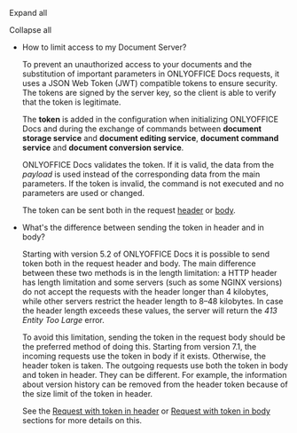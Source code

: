 Expand all

Collapse all

* How to limit access to my Document Server?

  To prevent an unauthorized access to your documents and the substitution of important parameters in ONLYOFFICE Docs requests, it uses a JSON Web Token (JWT) compatible tokens to ensure security. The tokens are signed by the server key, so the client is able to verify that the token is legitimate.

  The **token** is added in the configuration when initializing ONLYOFFICE Docs and during the exchange of commands between **document storage service** and **document editing service**, **document command service** and **document conversion service**.

  ONLYOFFICE Docs validates the token. If it is valid, the data from the *payload* is used instead of the corresponding data from the main parameters. If the token is invalid, the command is not executed and no parameters are used or changed.

  The token can be sent both in the request [header](/editors/signature/request) or [body](/editors/signature/body).

- What's the difference between sending the token in header and in body?

  Starting with version 5.2 of ONLYOFFICE Docs it is possible to send token both in the request header and body. The main difference between these two methods is in the length limitation: a HTTP header has length limitation and some servers (such as some NGINX versions) do not accept the requests with the header longer than 4 kilobytes, while other servers restrict the header length to 8–48 kilobytes. In case the header length exceeds these values, the server will return the *413 Entity Too Large* error.

  To avoid this limitation, sending the token in the request body should be the preferred method of doing this. Starting from version 7.1, the incoming requests use the token in body if it exists. Otherwise, the header token is taken. The outgoing requests use both the token in body and token in header. They can be different. For example, the information about version history can be removed from the header token because of the size limit of the token in header.

  See the [Request with token in header](/editors/signature/request) or [Request with token in body](/editors/signature/body) sections for more details on this.
